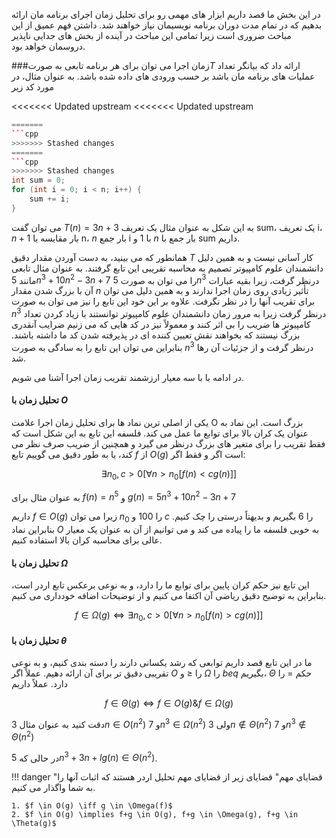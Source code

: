 در این بخش ما قصد داریم ابزار های مهمی رو برای تحلیل زمان اجرای برنامه مان ارائه بدهیم که در تمام مدت دوران برنامه نویسیمان نیاز خواهند شد. داشتن فهم عمیق از این مباحث ضروری است زیرا تمامی این مباحث در آینده از بخش های جدایی ناپذیر دروسمان خواهد بود.

###زمان اجرا
می توان برای هر برنامه تابعی به صورت$T$ ارائه داد که بیانگر تعداد عملیات های برنامه مان باشد بر حسب ورودی های داده شده باشد. به عنوان مثال، در مورد کد زیر

<<<<<<< Updated upstream
<<<<<<< Updated upstream
``` cpp
=======
```cpp
>>>>>>> Stashed changes
=======
```cpp
>>>>>>> Stashed changes
int sum = 0;
for (int i = 0; i < n; i++) {
    sum += i;
}

```

می توان گفت
$T(n)=3n+3$
به این شکل به عنوان مثال یک تعریف sum، یک تعریف i، 
$n+1$
بار مقایسه با n، 
$n$
بار جمع i با 1 و 
$n$
بار جمع با sum داریم. 

همانطور که می بینید، به دست آوردن مقدار دقیق $T$ کار آسانی نیست و به همین دلیل دانشمندان علوم کامپیوتر تصمیم به محاسبه تقریبی این تابع گرفتند. به عنوان مثال تابعی مانند
$5n^3 + 10n^2 - 3n + 7$
را می توان به صورت
$5n^3$
درنظر گرفت، زیرا بقیه عبارات آن با بزرگ شدن مقدار $n$ تأثیر زیادی روی زمان اجرا ندارند و به همین دلیل می توان برای تقریب آنها را در نظر نگرفت. علاوه بر این خود این تابع را نیز می توان به صورت
$n^3$
درنظر گرفت زیرا به مرور زمان دانشمندان علوم کامپیوتر توانستند با زیاد کردن تعداد کامپیوتر ها ضریب را بی اثر کنند و معمولاً نیز در کد هایی که می زنیم ضرایب آنقدری بزرگ نیستند که بخواهند نقش تعیین کننده ای در پذیرفته شدن کد ما داشته باشند. بنابراین می توان این تابع را به سادگی به صورت
$n^3$
درنظر گرفت و از جزئیات آن رها شد.

در ادامه با با سه معیار ارزشمند تقریب زمان اجرا آشنا می شویم.

#### تحلیل زمان با $O$

یکی از اصلی ترین نماد ها برای تحلیل زمان اجرا علامت O بزرگ است. این نماد به عنوان یک کران بالا برای توابع ما عمل می کند. فلسفه این تابع به این شکل است که فقط تقریب را برای متغیر های بزرگ درنظر می گیرد و همچنین از ضریب صرف نظر می کند، یا به طور دقیق می گوییم تابع $f$ از $O(g)$ است اگر و فقط اگر:

$$\exists n_0, c>0[\forall n > n_0[f(n) < cg(n)]]$$

به عنوان مثال برای
$f(n) = n^5$
و
$g(n) = 5n^3 + 10n^2 - 3n + 7$

داریم
$f \in O(g)$
زیرا می توان
$n_0$ را
$100$
و
$c$
را $6$ بگیریم و بدیهتاً درستی را چک کنیم. بنابراین نماد $O$ به خوبی فلسفه ما را پیاده می کند و می توانیم از آن به عنوان یک معیار عالی برای محاسبه کران بالا استفاده کنیم.

#### تحلیل زمان با $\Omega$

این تابع نیز حکم کران پایین برای توابع ما را دارد، و به نوعی برعکس تابع اردر است، بنابراین به توضیح دقیق ریاضی آن اکتفا می کنیم و از توضیحات اضافه خودداری می کنیم.

$$f \in \Omega(g) \iff \exists n_0, c>0[\forall n > n_0[f(n) > cg(n)]]$$

#### تحلیل زمان با $\theta$

ما در این تابع قصد داریم توابعی که رشد یکسانی دارند را دسته بندی کنیم، و به نوعی تقریبی دقیق تر برای آن ارائه دهیم. عملاً اگر $O$ را $\leq$ و $\Omega$ را $beq$ بگیریم، $\Theta$ حکم $=$ را دارد. عملاً داریم

$$f \in \Theta(g) \iff f \in O(g) \& f \in \Omega(g)$$

دقت کنید به عنوان مثال
$3n \in O(n^2)$
و
$7n^3 \in \Omega(n^2)$
ولی
$3n \notin \Theta(n^2)$
و
$7n^3 \notin \Theta(n^2)$

در حالی که
$5n^3 + 3n + lg(n) \in \Theta(n^2)$.

!!! danger "قضایای مهم"
    قضایای زیر از قضایای مهم تحلیل اردر هستند که اثبات آنها را به شما واگذار می کنیم.

    1. $f \in O(g) \iff g \in \Omega(f)$
    2. $f \in O(g) \implies f+g \in O(g), f+g \in \Omega(g), f+g \in \Theta(g)$
